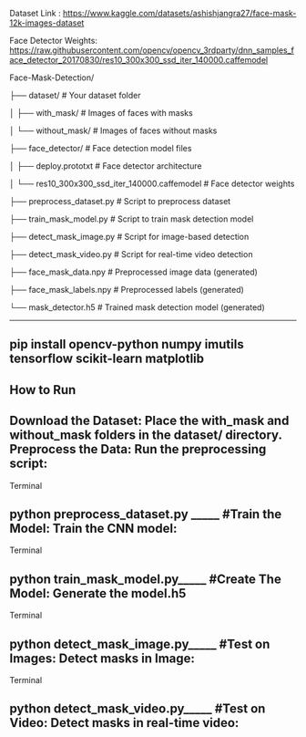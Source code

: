 Dataset Link : https://www.kaggle.com/datasets/ashishjangra27/face-mask-12k-images-dataset


Face Detector Weights: https://raw.githubusercontent.com/opencv/opencv_3rdparty/dnn_samples_face_detector_20170830/res10_300x300_ssd_iter_140000.caffemodel

Face-Mask-Detection/

├── dataset/  # Your dataset folder

│   ├── with_mask/          # Images of faces with masks

│   └── without_mask/        # Images of faces without masks

├── face_detector/           # Face detection model files     

│   ├── deploy.prototxt         # Face detector architecture

│   └── res10_300x300_ssd_iter_140000.caffemodel       # Face detector weights

├── preprocess_dataset.py     # Script to preprocess dataset
  
├── train_mask_model.py         # Script to train mask detection model

├── detect_mask_image.py        # Script for image-based detection

├── detect_mask_video.py   # Script for real-time video detection

├── face_mask_data.npy          # Preprocessed image data (generated)

├── face_mask_labels.npy       # Preprocessed labels (generated)

└── mask_detector.h5             # Trained mask detection model (generated)



------------
pip install opencv-python numpy imutils tensorflow scikit-learn matplotlib
--------------
**How to Run**
-----------
Download the Dataset: Place the with_mask and without_mask folders in the dataset/ directory.
Preprocess the Data: Run the preprocessing script:
-------
Terminal

python preprocess_dataset.py _____
#Train the Model: Train the CNN model:
-----
Terminal

python train_mask_model.py_____
#Create The Model: Generate the model.h5
-------
Terminal

python detect_mask_image.py_____
#Test on Images: Detect masks in Image:
------
Terminal

python detect_mask_video.py_____
#Test on Video: Detect masks in real-time video:
--------
